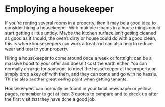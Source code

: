 Employing a housekeeper
=======================
If you’re renting several rooms in a property, then it may be a good idea to
consider hiring a housekeeper. With multiple tenants in a house things could
start getting a little untidy. Maybe the kitchen surface isn’t getting cleaned
as good as it should, the oven’s dirty or house could do with a good clean, this
is where housekeepers can work a treat and can also help to reduce wear and tear
to your property.

Hiring a housekeeper to come around once a week or fortnight can be a massive
boost to your offer and doesn't cost the earth either. You can normally arrange
for someone to meet the housekeeper at the property or simply drop a key off
with them, and they can come and go with no hassle. This is also another great
selling point when getting tenants.

Housekeepers can normally be found in your local newspaper or yellow pages,
remember to get at least 3 quotes to compare and to check up after the first
visit that they have done a good job.
